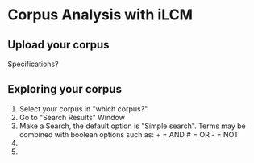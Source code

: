 


# Corpus Analysis with iLCM



## Upload your corpus
Specifications?

## Exploring your corpus

1. Select your corpus in "which corpus?"
2. Go to "Search Results" Window
3. Make a Search, the default option is "Simple search". Terms may be combined with boolean options such as: 
\+ = AND
\# = OR
\- = NOT
4. 
5. 

<!--stackedit_data:
eyJoaXN0b3J5IjpbLTEzODYyNjkzMTZdfQ==
-->